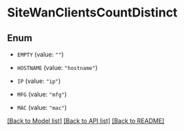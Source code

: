 # SiteWanClientsCountDistinct

## Enum


* `EMPTY` (value: `""`)

* `HOSTNAME` (value: `"hostname"`)

* `IP` (value: `"ip"`)

* `MFG` (value: `"mfg"`)

* `MAC` (value: `"mac"`)


[[Back to Model list]](../README.md#documentation-for-models) [[Back to API list]](../README.md#documentation-for-api-endpoints) [[Back to README]](../README.md)


